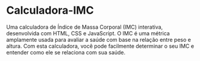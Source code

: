 # Calculadora-IMC
 Uma calculadora de Índice de Massa Corporal (IMC) interativa, desenvolvida com HTML, CSS e JavaScript. O IMC é uma métrica amplamente usada para avaliar a saúde com base na relação entre peso e altura. Com esta calculadora, você pode facilmente determinar o seu IMC e entender como ele se relaciona com sua saúde.
